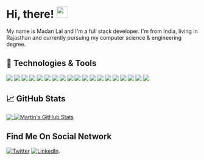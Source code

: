 # Hi, there! <img src="https://raw.githubusercontent.com/MartinHeinz/MartinHeinz/master/wave.gif" width="30px">

My name is Madan Lal and I'm a full stack developer. I'm from India, living in Rajasthan and currently pursuing my computer science & engineering degree.
 
## 🔧 Technologies & Tools

![](https://img.shields.io/badge/OS-Linux-informational?style=for-the-badge&logo=linux&logoColor=white&color=2bbc8a)
![](https://img.shields.io/badge/Editor-VSCode-informational?style=for-the-badge&logo=visual-studio-code&logoColor=white&color=2bbc8a)
![](https://img.shields.io/badge/Code-HTML-informational?style=for-the-badge&logo=html5&logoColor=white&color=2bbc8a)
![](https://img.shields.io/badge/Code-CSS-informational?style=for-the-badge&logo=css3&logoColor=white&color=2bbc8a)
![](https://img.shields.io/badge/Code-JavaScript-informational?style=for-the-badge&logo=javascript&logoColor=white&color=2bbc8a)
![](https://img.shields.io/badge/Code-React-informational?style=for-the-badge&logo=react&logoColor=white&color=2bbc8a)
![](https://img.shields.io/badge/Code-Angular-informational?style=for-the-badge&logo=angular&logoColor=white&color=2bbc8a)
![](https://img.shields.io/badge/Code-JQuery-informational?style=for-the-badge&logo=jquery&logoColor=white&color=2bbc8a)
![](https://img.shields.io/badge/Code-React-Native-informational?style=for-the-badge&logo=react&logoColor=white&color=2bbc8a)
![](https://img.shields.io/badge/Code&Database-MongoDB-informational?style=for-the-badge&logo=mongodb&logoColor=white&color=2bbc8a)
![](https://img.shields.io/badge/Code-MySQL-informational?style=for-the-badge&logo=mysql&logoColor=white&color=2bbc8a)
![](https://img.shields.io/badge/Code-JSON-informational?style=for-the-badge&logo=json&logoColor=white&color=2bbc8a)
![](https://img.shields.io/badge/Code-Node-informational?style=for-the-badge&logo=node.js&logoColor=green&color=2bbc8a)
![](https://img.shields.io/badge/Code-Express-informational?style=for-the-badge&logo=react&logoColor=white&color=2bbc8a)
![](https://img.shields.io/badge/Code-Bootstrap-informational?style=for-the-badge&logo=bootstrap&logoColor=white&color=2bbc8a)
![](https://img.shields.io/badge/Code-MaterialUI-informational?style=for-the-badge&logo=material-ui&logoColor=white&color=2bbc8a)
![](https://img.shields.io/badge/Code-PHP-informational?style=for-the-badge&logo=php&logoColor=white&color=2bbc8a)
![](https://img.shields.io/badge/Code-Laravel-informational?style=for-the-badge&logo=laravel&logoColor=white&color=2bbc8a)
![](https://img.shields.io/badge/Cloud-Heroku-informational?style=for-the-badge&logo=heroku&logoColor=white&color=2bbc8a)

## &#x1f4c8; GitHub Stats

<a href="https://github.com/NorinMp143/NorinMp143">
  <img align="center" src="https://github-readme-stats.vercel.app/api/top-langs/?username=NorinMp143&hide=java,html&title_color=ffffff&text_color=c9cacc&icon_color=2bbc8a&bg_color=1d1f21" />
</a>
<a href="https://github.com/MartinHeinz/MartinHeinz">
  <img align="center" src="https://github-readme-stats.vercel.app/api?username=NorinMp143&show_icons=true&line_height=27&count_private=true&title_color=ffffff&text_color=c9cacc&icon_color=2bbc8a&bg_color=1d1f21" alt="Martin's GitHub Stats" />
</a> 

## Find Me On Social Network 
[![Twitter][1.2]][1]    [![LinkedIn][3.2]][3].

<!-- links to social media icons -->

<!-- icons with padding -->

[1.1]: http://i.imgur.com/tXSoThF.png (twitter icon with padding)
[2.1]: http://i.imgur.com/0o48UoR.png (github icon with padding)

<!-- icons without padding -->

[1.2]: http://i.imgur.com/wWzX9uB.png (twitter icon without padding)
[2.2]: http://i.imgur.com/9I6NRUm.png (github icon without padding)
[3.2]: https://raw.githubusercontent.com/MartinHeinz/MartinHeinz/master/linkedin-3-16.png (LinkedIn icon without padding)


<!-- links to your social media accounts -->

[1]: https://twitter.com/MadanPa74002488
[2]: https://github.com/NorinMp143
[3]: https://www.linkedin.com/in/madan-lal/
